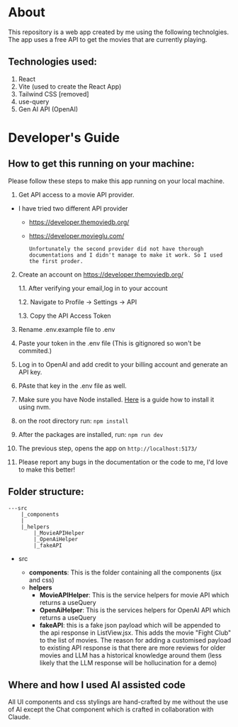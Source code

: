 # About

This repository is a web app created by me using the following technolgies.
The app uses a free API to get the movies that are currently playing.

## Technologies used:

1. React
1. Vite (used to create the React App)
1. Tailwind CSS [removed]
1. use-query
1. Gen AI API (OpenAI)

# Developer's Guide

## How to get this running on your machine:

Please follow these steps to make this app running on your local machine.

1.  Get API access to a movie API provider.

- I have tried two different API provider

  - https://developer.themoviedb.org/

  - https://developer.movieglu.com/

        Unfortunately the second provider did not have thorough documentations and I didn't manage to make it work. So I used the first proder.

2.  Create an account on https://developer.themoviedb.org/

    1.1. After verifying your email,log in to your account

    1.2. Navigate to Profile -> Settings -> API

    1.3. Copy the API Access Token

1.  Rename .env.example file to .env
1.  Paste your token in the .env file (This is gitignored so won't be commited.)
1.  Log in to OpenAI and add credit to your billing account and generate an API key.
1.  PAste that key in the .env file as well.
1.  Make sure you have Node installed. [Here](https://github.com/nvm-sh/nvm) is a guide how to install it using nvm.
1.  on the root directory run:
    `npm install`
1.  After the packages are installed, run:
    `npm run dev`
1.  The previous step, opens the app on `http://localhost:5173/`
1.  Please report any bugs in the documentation or the code to me, I'd love to make this better!

## Folder structure:

```
---src
    |_components
    |
    |_helpers
        |_MovieAPIHelper
        |_OpenAiHelper
        |_fakeAPI
```

- src

  - **components**: This is the folder containing all the components (jsx and css)
  - **helpers**
    - **MovieAPIHelper**: This is the service helpers for movie API which returns a useQuery
    - **OpenAiHelper**: This is the services helpers for OpenAI API which returns a useQuery
    - **fakeAPI**: this is a fake json payload which will be appended to the api response in ListView.jsx. This adds the movie "Fight Club" to the list of movies. The reason for adding a customised payload to existing API response is that there are more reviews for older movies and LLM has a historical knowledge around them (less likely that the LLM response will be hollucination for a demo)

## Where and how I used AI assisted code

All UI components and css stylings are hand-crafted by me without the use of AI except the Chat component which is crafted in collaboration with Claude.

